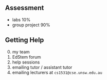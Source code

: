 Assessment
-
- labs 10%
- group project 90%

Getting Help
-
0. my team
1. EdStem forum
2. help sessions
3. emailing tutor / assistant tutor
4. emailing lecturers at `cs1531@cse.unsw.edu.au`
